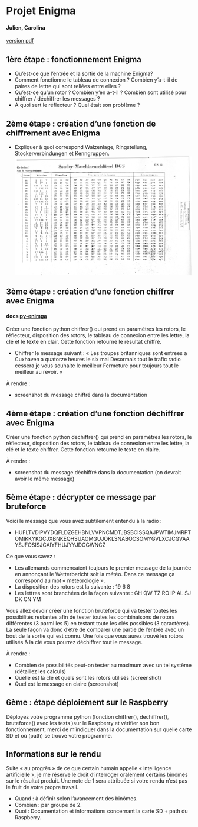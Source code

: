 # Projet Enigma
#### Julien, Carolina
[version pdf](./assets/TP_Enigma.pdf)

## 1ère étape : fonctionnement Enigma
- Qu’est-ce que l’entrée et la sortie de la machine Enigma?
- Comment fonctionne le tableau de connexion ? Combien y’a-t-il de paires de lettre qui sont reliées entre elles ?
- Qu’est-ce qu’un rotor ? Combien y’en a-t-il ? Combien sont utilisé pour chiffrer / déchiffrer les messages ?
- À quoi sert le réflecteur ? Quel était son problème ?

## 2ème étape : création d’une fonction de chiffrement avec Enigma
- Expliquer à quoi correspond Walzenlage, Ringstellung, Stockerverbindungen et Kenngruppen.
![Graph enigma](./assets/Screenshot_20231117_135306.png)


## 3ème étape : création d’une fonction chiffrer avec Enigma
#### docs [py-enimga](https://readthedocs.org/projects/py-enigma/downloads/pdf/latest/)
Créer une fonction python chiffrer() qui prend en paramètres les rotors, le réflecteur, disposition des rotors, le tableau de connexion entre les lettre, la clé et le texte en clair. Cette fonction retourne le résultat chiffré.
- Chiffrer le message suivant : « Les troupes britanniques sont entrees a Cuxhaven a quatorze heures le six mai Desormais tout le trafic radio cessera je vous souhaite le meilleur Fermeture pour toujours tout le meilleur au revoir. »

À rendre :
- screenshot du message chiffré dans la documentation

## 4ème étape : création d’une fonction déchiffrer avec Enigma
Créer une fonction python dechiffrer() qui prend en paramètres les rotors, le réflecteur, disposition des rotors, le tableau de connexion entre les lettre, la clé et le texte chiffrer. Cette fonction retourne le texte en claire.

À rendre :
- screenshot du message déchiffré dans la documentation (on devrait avoir le même message)

## 5ème étape : décrypter ce message par bruteforce
Voici le message que vous avez subtilement entendu à la radio :
- HUFLTVDIPVYDQFLDZGEHBNLVVPNCMDTJBSBCISSQAJPWTIMJMRPTOMIKKYKGCJXBNKEQHSUAOMGUJOKLSNABOCSOMYGVLXCJCGVAAYSJFOSISJCAIYFHUJYYJDGGWNCZ

Ce que vous savez :
- Les allemands commencaient toujours le premier message de la journée en annonçant le Wetterbericht soit la météo. Dans ce message ça correspond au mot « meteorologie ».
- La disposition des rotors est la suivante : 19 6 8
- Les lettres sont branchées de la façon suivante : GH QW TZ RO IP AL SJ DK CN YM

Vous allez devoir créer une fonction bruteforce qui va tester toutes les possibilités restantes afin de
tester toutes les combinaisons de rotors différentes (3 parmi les 5) en testant toute les clés possibles
(3 caractères). La seule façon va donc d’être de comparer une partie de l’entrée avec un bout de la
sortie qui est connu. Une fois que vous aurez trouvé les rotors utilisés & la clé vous pourrez déchiffrer
tout le message.

À rendre :
- Combien de possibilités peut-on tester au maximum avec un tel système (détaillez les calculs)
- Quelle est la clé et quels sont les rotors utilisés (screenshot)
- Quel est le message en claire (screenshot)

## 6ème : étape déploiement sur le Raspberry
Déployez votre programme python (fonction chiffrer(), dechiffrer(), bruteforce() avec les tests )sur le Raspberry et vérifier son bon fonctionnement, merci de m’indiquer dans la documentation sur quelle carte SD et où (path) se trouve votre programme.


## Informations sur le rendu
Suite « au progrès » de ce que certain humain appelle « intelligence artificielle », je me réserve le droit d’interroger oralement certains binômes sur le résultat produit. Une note de 1 sera attribuée si votre rendu n’est pas le fruit de votre propre travail.

- Quand : à définir selon l’avancement des binômes.
- Combien : par groupe de 2.
- Quoi : Documentation et informations concernant la carte SD + path du Raspberry.